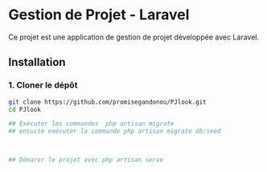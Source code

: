 # Gestion de Projet - Laravel

Ce projet est une application de gestion de projet développée avec Laravel.

##  Installation

### 1. Cloner le dépôt

```bash
git clone https://github.com/promisegandonou/PJlook.git
cd PJlook

## Exécuter les commandes  php artisan migrate
## ensuite exécuter la commande php artisan migrate db:seed



## Démarer le projet avec php artisan serve



